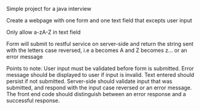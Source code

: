 Simple project for a java interview

Create a webpage with one form and one text field that excepts user input

Only allow a-zA-Z in text field

Form will submit to restful service on server-side and return the string sent with the letters case reversed, i.e a becomes A and Z becomes z... or an error message

Points to note:
 User input must be validated before form is submitted.
 Error message should be displayed to user if input is invalid.
 Text entered should persist if not submitted.
 Server-side should validate input that was submitted, and respond with the input case reversed or an error message.
 The front end code should distinguish between an error response and a successful response.

